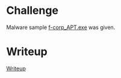 # Challenge

Malware sample [f-corp_APT.exe](files/f-corp_APT.zip) was given.

# Writeup

[Writeup](WRITEUP.md)
